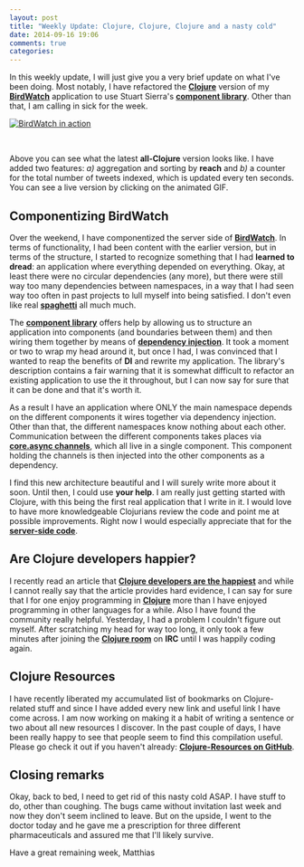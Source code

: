 ```yaml
---
layout: post
title: "Weekly Update: Clojure, Clojure, Clojure and a nasty cold"
date: 2014-09-16 19:06
comments: true
categories: 
---
```

In this weekly update, I will just give you a very brief update on what I've been doing. Most notably, I have refactored the **[Clojure](http://clojure.org)** version of my **[BirdWatch](https://github.com/matthiasn/BirdWatch)** application to use Stuart Sierra's **[component library](https://github.com/stuartsierra/component)**. Other than that, I am calling in sick for the week. 

<!-- more -->

<a href="http://birdwatch2.matthiasnehlsen.com" target="_blank"><img class="left" src="/images/bw-clj.gif" title="BirdWatch in action" alt="BirdWatch in action"></a>

<br />

Above you can see what the latest **all-Clojure** version looks like. I have added two features: *a)* aggregation and sorting by **reach** and *b)* a counter for the total number of tweets indexed, which is updated every ten seconds. You can see a live version by clicking on the animated GIF.

## Componentizing BirdWatch
Over the weekend, I have componentized the server side of **[BirdWatch](https://github.com/matthiasn/birdwatch/)**. In terms of functionality, I had been content with the earlier version, but in terms of the structure, I started to recognize something that I had **learned to dread**: an application where everything depended on everything. Okay, at least there were no circular dependencies (any more), but there were still way too many dependencies between namespaces, in a way that I had seen way too often in past projects to lull myself into being satisfied. I don't even like real **[spaghetti](http://en.wikipedia.org/wiki/Spaghetti)** all much much.

The **[component library](https://github.com/stuartsierra/component)** offers help by allowing us to structure an application into components (and boundaries between them) and then wiring them together by means of **[dependency injection](http://en.wikipedia.org/wiki/Dependency_injection)**. It took a moment or two to wrap my head around it, but once I had, I was convinced that I wanted to reap the benefits of **DI** and rewrite my application. The library's description contains a fair warning that it is somewhat difficult to refactor an existing application to use the it throughout, but I can now say for sure that it can be done and that it's worth it.

As a result I have an application where ONLY the main namespace depends on the different components it wires together via dependency injection. Other than that, the different namespaces know nothing about each other. Communication between the different components takes places via **[core.async channels](https://github.com/clojure/core.async)**, which all live in a single component. This component holding the channels is then injected into the other components as a dependency.

I find this new architecture beautiful and I will surely write more about it soon. Until then, I could use **your help**. I am really just getting started with Clojure, with this being the first real application that I write in it. I would love to have more knowledgeable Clojurians review the code and point me at possible improvements. Right now I would especially appreciate that for the **[server-side code](https://github.com/matthiasn/BirdWatch/tree/master/Clojure-Websockets/src/clj/birdwatch)**.

## Are Clojure developers happier?
I recently read an article that **[Clojure developers are the happiest](http://www.itworld.com/big-data/433057/clojure-developers-are-happiest-developers)** and while I cannot really say that the article provides hard evidence, I can say for sure that I for one enjoy programming in **[Clojure](http://clojure.org)** more than I have enjoyed programming in other languages for a while. Also I have found the community really helpful. Yesterday, I had a problem I couldn't figure out myself. After scratching my head for way too long, it only took a few minutes after joining the **[Clojure room](http://clojure-log.n01se.net/date/2014-09-16.html)** on **IRC** until I was happily coding again.

## Clojure Resources
I have recently liberated my accumulated list of bookmarks on Clojure-related stuff and since I have added every new link and useful link I have come across. I am now working on making it a habit of writing a sentence or two about all new resources I discover. In the past couple of days, I have been really happy to see that people seem to find this compilation useful. Please go check it out if you haven't already: **[Clojure-Resources on GitHub](https://github.com/matthiasn/Clojure-Resources)**.

## Closing remarks
Okay, back to bed, I need to get rid of this nasty cold ASAP. I have stuff to do, other than coughing. The bugs came without invitation last week and now they don't seem inclined to leave. But on the upside, I went to the doctor today and he gave me a prescription for three different pharmaceuticals and assured me that I'll likely survive.

Have a great remaining week,
Matthias